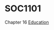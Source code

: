 # SOC1101

Chapter 16 [Education](Notes%20797754650f904ea69294e3a146c4d48f/Education%203b2b73b69b3d469682092ca2dc96ed2a.md)